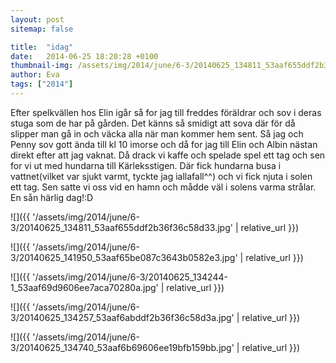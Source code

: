 ```yaml
---
layout: post
sitemap: false

title:  "idag"
date:   2014-06-25 18:20:28 +0100
thumbnail-img: /assets/img/2014/june/6-3/20140625_134811_53aaf655ddf2b36f36c58d33.jpg
author: Eva
tags: ["2014"]
---
```


Efter spelkvällen hos Elin igår så for jag till freddes föräldrar och sov i deras stuga som de har på gården. Det känns så smidigt att sova där för då slipper man gå in och väcka alla när man kommer hem sent. Så jag och Penny sov gott ända till kl 10 imorse och då for jag till Elin och Albin nästan direkt efter att jag vaknat. Då drack vi kaffe och spelade spel ett tag och sen for vi ut med hundarna till Kärleksstigen. Där fick hundarna busa i vattnet(vilket var sjukt varmt, tyckte jag iallafall^^) och vi fick njuta i solen ett tag. Sen satte vi oss vid en hamn och mådde väl i solens varma strålar. En sån härlig dag!:D

![]({{ '/assets/img/2014/june/6-3/20140625_134811_53aaf655ddf2b36f36c58d33.jpg'  | relative_url }})

![]({{ '/assets/img/2014/june/6-3/20140625_141950_53aaf65be087c3643b0582e3.jpg'  | relative_url }})

![]({{ '/assets/img/2014/june/6-3/20140625_134244-1_53aaf69d9606ee7aca70280a.jpg'  | relative_url }})

![]({{ '/assets/img/2014/june/6-3/20140625_134257_53aaf6abddf2b36f36c58d3a.jpg'  | relative_url }})

![]({{ '/assets/img/2014/june/6-3/20140625_134740_53aaf6b69606ee19bfb159bb.jpg'  | relative_url }})

